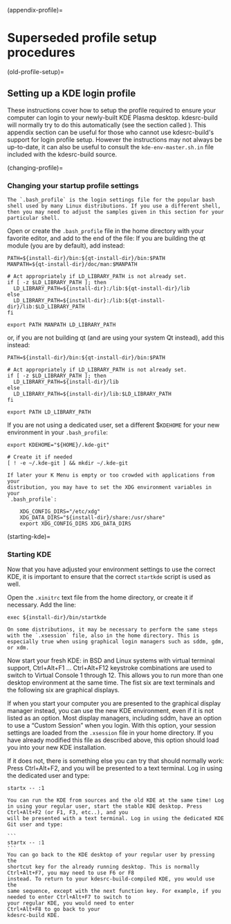 (appendix-profile)=
# Superseded profile setup procedures

(old-profile-setup)=
## Setting up a KDE login profile

These instructions cover how to setup the profile required to ensure
your computer can login to your newly-built KDE Plasma desktop.
kdesrc-build will normally try to do this automatically (see the section called
[](#session-driver)). This appendix section can be useful for those
who cannot use kdesrc-build's support for login profile setup. However
the instructions may not always be up-to-date, it can also be useful to
consult the `kde-env-master.sh.in` file included with the kdesrc-build
source.

(changing-profile)=
### Changing your startup profile settings

```{important}
The `.bash_profile` is the login settings file for the popular bash
shell used by many Linux distributions. If you use a different shell,
then you may need to adjust the samples given in this section for your
particular shell.
```

Open or create the `.bash_profile` file in the home directory with your
favorite editor, and add to the end of the file: If you are building the
qt module (you are by default), add instead:

```
PATH=${install-dir}/bin:${qt-install-dir}/bin:$PATH
MANPATH=${qt-install-dir}/doc/man:$MANPATH

# Act appropriately if LD_LIBRARY_PATH is not already set.
if [ -z $LD_LIBRARY_PATH ]; then
  LD_LIBRARY_PATH=${install-dir}:/lib:${qt-install-dir}/lib
else
  LD_LIBRARY_PATH=${install-dir}:/lib:${qt-install-dir}/lib:$LD_LIBRARY_PATH
fi

export PATH MANPATH LD_LIBRARY_PATH
```

or, if you are not building qt (and are using your system Qt instead),
add this instead:

```
PATH=${install-dir}/bin:${qt-install-dir}/bin:$PATH

# Act appropriately if LD_LIBRARY_PATH is not already set.
if [ -z $LD_LIBRARY_PATH ]; then
  LD_LIBRARY_PATH=${install-dir}/lib
else
  LD_LIBRARY_PATH=${install-dir}/lib:$LD_LIBRARY_PATH
fi

export PATH LD_LIBRARY_PATH
```

If you are not using a dedicated user, set a different \$`KDEHOME` for
your new environment in your `.bash_profile`:

```
export KDEHOME="${HOME}/.kde-git"

# Create it if needed
[ ! -e ~/.kde-git ] && mkdir ~/.kde-git
```

```{note}
If later your K Menu is empty or too crowded with applications from your
distribution, you may have to set the XDG environment variables in your
`.bash_profile`:

    XDG_CONFIG_DIRS="/etc/xdg"
    XDG_DATA_DIRS="${install-dir}/share:/usr/share"
    export XDG_CONFIG_DIRS XDG_DATA_DIRS
```

(starting-kde)=
### Starting KDE

Now that you have adjusted your environment settings to use the correct
KDE, it is important to ensure that the correct `startkde` script is
used as well.

Open the `.xinitrc` text file from the home directory, or create it if
necessary. Add the line:

```
exec ${install-dir}/bin/startkde
```

```{important}
On some distributions, it may be necessary to perform the same steps
with the `.xsession` file, also in the home directory. This is
especially true when using graphical login managers such as sddm, gdm,
or xdm.
```

Now start your fresh KDE: in BSD and Linux systems with virtual terminal
support, Ctrl+Alt+F1 ...
Ctrl+Alt+F12 keystroke combinations are
used to switch to Virtual Console 1 through 12. This allows you to run
more than one desktop environment at the same time. The fist six are
text terminals and the following six are graphical displays.

If when you start your computer you are presented to the graphical
display manager instead, you can use the new KDE environment, even if it
is not listed as an option. Most display managers, including sddm, have
an option to use a “Custom Session” when you login. With this option,
your session settings are loaded from the `.xsession` file in your home
directory. If you have already modified this file as described above,
this option should load you into your new KDE installation.

If it does not, there is something else you can try that should normally
work: Press Ctrl+Alt+F2, and you will be
presented to a text terminal. Log in using the dedicated user and type:

```
startx -- :1
```

````{tip}
You can run the KDE from sources and the old KDE at the same time! Log
in using your regular user, start the stable KDE desktop. Press
Ctrl+Alt+F2 (or F1, F3, etc..), and you
will be presented with a text terminal. Log in using the dedicated KDE
Git user and type:

```
startx -- :1
```
You can go back to the KDE desktop of your regular user by pressing the
shortcut key for the already running desktop. This is normally
Ctrl+Alt+F7, you may need to use F6 or F8
instead. To return to your kdesrc-build-compiled KDE, you would use the
same sequence, except with the next function key. For example, if you
needed to enter Ctrl+Alt+F7 to switch to
your regular KDE, you would need to enter
Ctrl+Alt+F8 to go back to your
kdesrc-build KDE.
````
